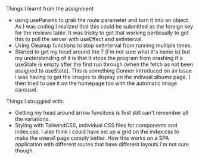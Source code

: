 Things I learnt from the assignment
- using useParams to grab the route parameter and turn it into an object. As I was coding I realized that this could be submitted as the foreign key for the reviews table. It was tricky to get that working particually to get this to poll the server with useEffect and setInterval. 
- Using Cleanup functions to stop setInterval from running multiple times. 
- Started to get my head around the ? (i'm not sure what it's name is) but my understanding of it is that it stops the program from crashing if a useState is empty after the first run through (when the fetch as not been assigned to useState). This is something Connor introduced on an issue I was having to get the images to display on the indivual albums page. I then tried to use it on the homepage too with the automatic image carousel. 

Things I struggled with:
- Getting my head around arrow funcitons is first still can't remember all the variations. 
- Styling with TailwindCSS, individual CSS files for components and index.css. I also think I could have set up a grid on the index.css to make the overall page comply better. How this works on a SPA application with different routes that have different layouts i'm not sure though.

